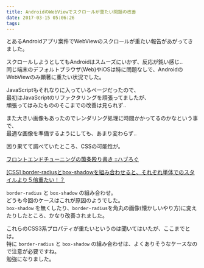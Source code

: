 ```yaml
---
title: AndroidのWebViewでスクロールが重たい問題の改善
date: 2017-03-15 05:06:26
tags:
---
```


とあるAndroidアプリ案件でWebViewのスクロールが重たい報告があがってきました。  

スクロールしようとしてもAndroidはスムーズにいかず、反応が鈍い感じ..  
同じ端末のデフォルトブラウザ(Web)やiOSは特に問題なしで、AndroidのWebViewのみ顕著に重たい状況でした。  

JavaScriptもそれなりに入っているページだったので、  
最初はJavaScriptのリファクタリングを頑張ってましたが、  
頑張ってはみたもののそこまでの改善は見られず..

また大きい画像もあったのでレンダリング処理に時間かかってるのかなという事で、  
最適な画像を準備するようにしても、あまり変わらず..

困り果てて調べていたところ、CSSの可能性が。  

[フロントエンドチューニングの箇条殴り書き ::ハブろぐ](https://havelog.ayumusato.com/develop/performance/e569-frontend_performance_memo.html)  

[[CSS] border-radiusとbox-shadowを組み合わせると、それぞれ単体でのスタイルより５倍重たい！？](http://www.yoheim.net/blog.php?q=20130713)

`border-radius` と `box-shadow` の組み合わせ。  
どうも今回のケースはこれが原因のようでした。  
`box-shadow` を無くしたり、`border-radius`を角丸の画像(懐かしいやり方)に変えたりしたところ、かなり改善されました。  

これらのCSS3系プロパティが重たいというのは聞いてはいたが、ここまでとは。  
特に `border-radius` と `box-shadow` の組み合わせは、よくありそうなケースなので注意が必要ですね。  
勉強になりました。  
